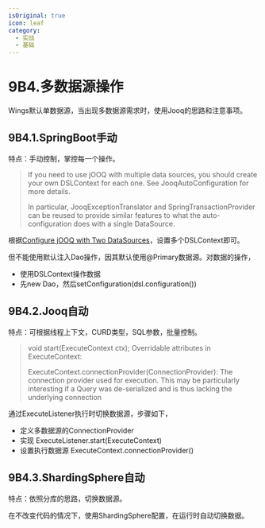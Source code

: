 ```yaml
---
isOriginal: true
icon: leaf
category:
  - 实战
  - 基础
---
```


# 9B4.多数据源操作

Wings默认单数据源，当出现多数据源需求时，使用Jooq的思路和注意事项。

## 9B4.1.SpringBoot手动

特点：手动控制，掌控每一个操作。

> If you need to use jOOQ with multiple data sources,
> you should create your own DSLContext for each one.
> See JooqAutoConfiguration for more details.
>
> In particular, JooqExceptionTranslator and SpringTransactionProvider
> can be reused to provide similar features to what
> the auto-configuration does with a single DataSource.

根据[Configure jOOQ with Two DataSources](https://docs.spring.io/spring-boot/docs/3.0.3/reference/htmlsingle/#howto.data-access.configure-jooq-with-multiple-datasources)，设置多个DSLContext即可。

但不能使用默认注入Dao操作，因其默认使用@Primary数据源。对数据的操作，

* 使用DSLContext操作数据
* 先new Dao，然后setConfiguration(dsl.configuration())

## 9B4.2.Jooq自动

特点：可根据线程上下文，CURD类型，SQL参数，批量控制。

> void start(ExecuteContext ctx);
> Overridable attributes in ExecuteContext:
>
> ExecuteContext.connectionProvider(ConnectionProvider):
> The connection provider used for execution.
> This may be particularly interesting if a Query was de-serialized
> and is thus lacking the underlying connection

通过ExecuteListener执行时切换数据源，步骤如下，

* 定义多数据源的ConnectionProvider
* 实现 ExecuteListener.start(ExecuteContext)
* 设置执行数据源 ExecuteContext.connectionProvider()

## 9B4.3.ShardingSphere自动

特点：依照分库的思路，切换数据源。

在不改变代码的情况下，使用ShardingSphere配置，在运行时自动切换数据。

